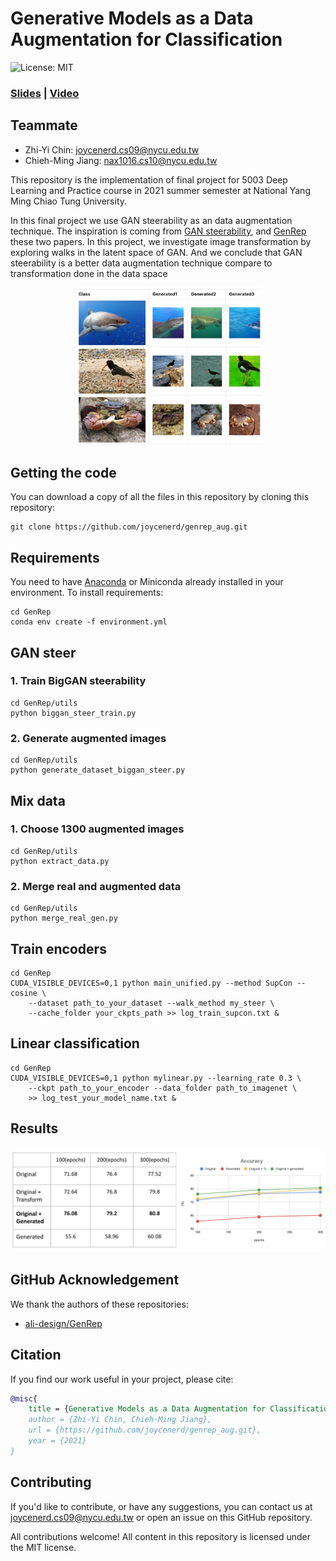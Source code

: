 # Generative Models as a Data Augmentation for Classification
![License: MIT](https://img.shields.io/badge/License-MIT-yellow.svg)

### [Slides](./docs/SLIDES.pdf) | [Video](https://youtu.be/y-v_K0sf_lA)

## Teammate
* Zhi-Yi Chin: joycenerd.cs09@nycu.edu.tw
* Chieh-Ming Jiang: nax1016.cs10@nycu.edu.tw

This repository is the implementation of final project for 5003 Deep Learning and Practice course in 2021 summer semester at National Yang Ming Chiao Tung University. 

In this final project we use GAN steerability as an data augmentation technique. The inspiration is coming from [GAN steerability](https://arxiv.org/pdf/1907.07171.pdf), and [GenRep](https://arxiv.org/pdf/2106.05258.pdf) these two papers. In this project, we investigate image transformation by exploring walks in the latent space of GAN. And we conclude that GAN steerability is a better data augmentation technique compare to transformation done in the data space

<p align="center">
  <img src="./figure/quality.PNG" width="300" />
</p>

## Getting the code
You can download a copy of all the files in this repository by cloning this repository:
```
git clone https://github.com/joycenerd/genrep_aug.git
```

## Requirements

You need to have [Anaconda](https://www.anaconda.com/) or Miniconda already installed in your environment. To install requirements:

```
cd GenRep
conda env create -f environment.yml
```

## GAN steer

### 1. Train BigGAN steerability
```
cd GenRep/utils
python biggan_steer_train.py
```

### 2. Generate augmented images
```
cd GenRep/utils
python generate_dataset_biggan_steer.py
```

## Mix data

### 1. Choose 1300 augmented images
```
cd GenRep/utils
python extract_data.py
```

### 2. Merge real and augmented data
```
cd GenRep/utils
python merge_real_gen.py
```

## Train encoders
```
cd GenRep
CUDA_VISIBLE_DEVICES=0,1 python main_unified.py --method SupCon --cosine \
	--dataset path_to_your_dataset --walk_method my_steer \ 
	--cache_folder your_ckpts_path >> log_train_supcon.txt &
```

## Linear classification
```
cd GenRep
CUDA_VISIBLE_DEVICES=0,1 python mylinear.py --learning_rate 0.3 \ 
	--ckpt path_to_your_encoder --data_folder path_to_imagenet \
	>> log_test_your_model_name.txt &
```

## Results
![](./figure/results.png)

## GitHub Acknowledgement
We thank the authors of these repositories:
* [ali-design/GenRep](https://github.com/ali-design/GenRep)

## Citation
If you find our work useful in your project, please cite:

```bibtex
@misc{
    title = {Generative Models as a Data Augmentation for Classification},
    author = {Zhi-Yi Chin, Chieh-Ming Jiang},
    url = {https://github.com/joycenerd/genrep_aug.git},
    year = {2021}
}
```

## Contributing

If you'd like to contribute, or have any suggestions, you can contact us at [joycenerd.cs09@nycu.edu.tw](mailto:joycenerd.cs09@nycu.edu.tw) or open an issue on this GitHub repository.

All contributions welcome! All content in this repository is licensed under the MIT license.


